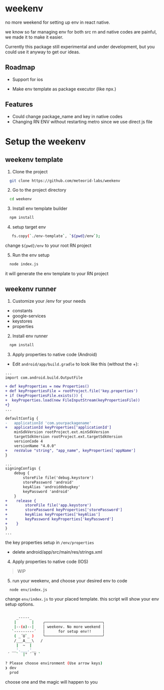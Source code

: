 
# weekenv 

no more weekend for setting up env in react native.

we know so far managing env for both src rn and native codes are painful, we made it to make it easier.

Currently this package still experimental and under development, but you could use it anyway to get our ideas.



## Roadmap

- Support for ios

- Make env template as package executor (like npx.)


## Features

- Could change package_name and key in native codes
- Changing RN ENV without restarting metro since we use direct js file


# Setup the weekenv
## weekenv template

1. Clone the project

```bash
  git clone https://github.com/meteorid-labs/weekenv
```

2. Go to the project directory

```bash
  cd weekenv
```

3. Install env template builder

```bash
  npm install
```

4. setup target env

```bash
   fs.copy(`./env-template`, `${pwd}/env`);
```
change `${pwd}/env` to your root RN project

5. Run the env setup

```bash
  node index.js
```
it will generate the env template to your RN project

## weekenv runner

1. Customize your /env for your needs
  - constants
  - google-services
  - keystores
  - properties

2. Install env runner

```bash
  npm install
```
3. Apply properties to native code (Android)
  - Edit `android/app/build.gradle` to look like this (without the +):

```diff
...
import com.android.build.OutputFile

+ def keyProperties = new Properties()
+ def keyPropertiesFile = rootProject.file('key.properties')
+ if (keyPropertiesFile.exists()) {
+  keyProperties.load(new FileInputStream(keyPropertiesFile))
+}
...

defaultConfig {
-   applicationId 'com.yourpackagename'
+   applicationId keyProperties['applicationId']
    minSdkVersion rootProject.ext.minSdkVersion
    targetSdkVersion rootProject.ext.targetSdkVersion
    versionCode 4
    versionName "4.0.0"
+   resValue "string", "app_name", keyProperties['appName']
}

...
signingConfigs {
    debug {
        storeFile file('debug.keystore')
        storePassword 'android'
        keyAlias 'androiddebugkey'
        keyPassword 'android'
    }
+    release {
+        storeFile file('app.keystore')
+        storePassword keyProperties['storePassword']
+        keyAlias keyProperties['keyAlias']
+        keyPassword keyProperties['keyPassword']
+    }
}
...
```
the key properties setup in  ```/env/properties```

  - delete android/app/src/main/res/strings.xml


4. Apply properties to native code (IOS)
> WIP
5. run your weekenv, and choose your desired env to code

```bash
  node env/index.js
```
change `env/index.js` to your placed template. 
this script will show your env setup options.
```bash

     _-----_     
    |       |    ╭──────────────────────────╮
    |--(o)--|    │ weekenv. No more weekend │
   `---------´   │      for setup env!!     │
    ( _´U`_ )    ╰──────────────────────────╯
    /___A___\   /
     |  ~  |     
   __'.___.'__   
 ´   `  |° ´ Y ` 

? Please choose environment (Use arrow keys)
❯ dev 
  prod
```
choose one and the magic will happen to you
